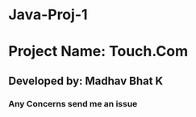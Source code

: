# Java-Proj-1


# Project Name: Touch.Com

## Developed by: Madhav Bhat K

### Any Concerns send me an issue
